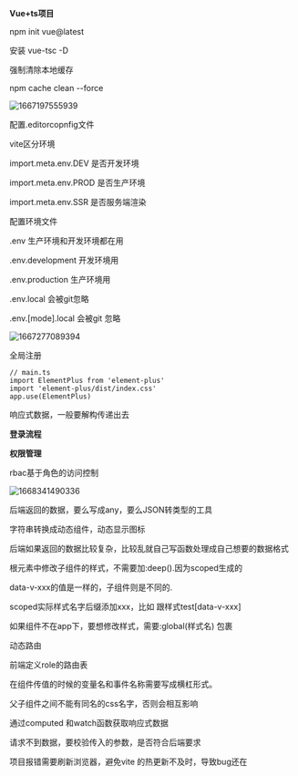 **Vue+ts项目**

npm init vue@latest

安装 vue-tsc -D

强制清除本地缓存

npm cache clean --force

![1667197555939](C:\Users\dyqiang\AppData\Roaming\Typora\typora-user-images\1667197555939.png)

配置.editorcopnfig文件

vite区分环境

import.meta.env.DEV 是否开发环境

import.meta.env.PROD 是否生产环境

import.meta.env.SSR 是否服务端渲染

配置环境文件

.env  生产环境和开发环境都在用

.env.development   开发环境用

.env.production 生产环境用

.env.local 会被git忽略

.env.[mode].local 会被git 忽略 

![1667277089394](C:\Users\dyqiang\AppData\Roaming\Typora\typora-user-images\1667277089394.png)

全局注册

```
// main.ts
import ElementPlus from 'element-plus'
import 'element-plus/dist/index.css'
app.use(ElementPlus)
```

响应式数据，一般要解构传递出去

**登录流程**

**权限管理**

rbac基于角色的访问控制

![1668341490336](C:\Users\dyqiang\AppData\Roaming\Typora\typora-user-images\1668341490336.png)

后端返回的数据，要么写成any，要么JSON转类型的工具



字符串转换成动态组件，动态显示图标



后端如果返回的数据比较复杂，比较乱就自己写函数处理成自己想要的数据格式 



根元素中修改子组件的样式，不需要加:deep().因为scoped生成的

data-v-xxx的值是一样的，子组件则是不同的.

scoped实际样式名字后缀添加xxx，比如 跟样式test[data-v-xxx]

如果组件不在app下，要想修改样式，需要:global(样式名) 包裹

动态路由

前端定义role的路由表

在组件传值的时候的变量名和事件名称需要写成横杠形式。

父子组件之间不能有同名的css名字，否则会相互影响



通过computed 和watch函数获取响应式数据



请求不到数据，要校验传入的参数，是否符合后端要求



项目报错需要刷新浏览器，避免vite 的热更新不及时，导致bug还在